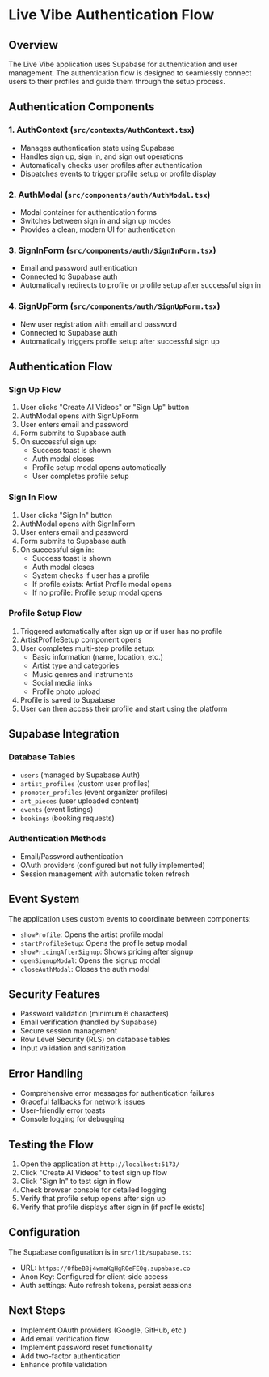 # Live Vibe Authentication Flow

## Overview
The Live Vibe application uses Supabase for authentication and user management. The authentication flow is designed to seamlessly connect users to their profiles and guide them through the setup process.

## Authentication Components

### 1. AuthContext (`src/contexts/AuthContext.tsx`)
- Manages authentication state using Supabase
- Handles sign up, sign in, and sign out operations
- Automatically checks user profiles after authentication
- Dispatches events to trigger profile setup or profile display

### 2. AuthModal (`src/components/auth/AuthModal.tsx`)
- Modal container for authentication forms
- Switches between sign in and sign up modes
- Provides a clean, modern UI for authentication

### 3. SignInForm (`src/components/auth/SignInForm.tsx`)
- Email and password authentication
- Connected to Supabase auth
- Automatically redirects to profile or profile setup after successful sign in

### 4. SignUpForm (`src/components/auth/SignUpForm.tsx`)
- New user registration with email and password
- Connected to Supabase auth
- Automatically triggers profile setup after successful sign up

## Authentication Flow

### Sign Up Flow
1. User clicks "Create AI Videos" or "Sign Up" button
2. AuthModal opens with SignUpForm
3. User enters email and password
4. Form submits to Supabase auth
5. On successful sign up:
   - Success toast is shown
   - Auth modal closes
   - Profile setup modal opens automatically
   - User completes profile setup

### Sign In Flow
1. User clicks "Sign In" button
2. AuthModal opens with SignInForm
3. User enters email and password
4. Form submits to Supabase auth
5. On successful sign in:
   - Success toast is shown
   - Auth modal closes
   - System checks if user has a profile
   - If profile exists: Artist Profile modal opens
   - If no profile: Profile setup modal opens

### Profile Setup Flow
1. Triggered automatically after sign up or if user has no profile
2. ArtistProfileSetup component opens
3. User completes multi-step profile setup:
   - Basic information (name, location, etc.)
   - Artist type and categories
   - Music genres and instruments
   - Social media links
   - Profile photo upload
4. Profile is saved to Supabase
5. User can then access their profile and start using the platform

## Supabase Integration

### Database Tables
- `users` (managed by Supabase Auth)
- `artist_profiles` (custom user profiles)
- `promoter_profiles` (event organizer profiles)
- `art_pieces` (user uploaded content)
- `events` (event listings)
- `bookings` (booking requests)

### Authentication Methods
- Email/Password authentication
- OAuth providers (configured but not fully implemented)
- Session management with automatic token refresh

## Event System
The application uses custom events to coordinate between components:

- `showProfile`: Opens the artist profile modal
- `startProfileSetup`: Opens the profile setup modal
- `showPricingAfterSignup`: Shows pricing after signup
- `openSignupModal`: Opens the signup modal
- `closeAuthModal`: Closes the auth modal

## Security Features
- Password validation (minimum 6 characters)
- Email verification (handled by Supabase)
- Secure session management
- Row Level Security (RLS) on database tables
- Input validation and sanitization

## Error Handling
- Comprehensive error messages for authentication failures
- Graceful fallbacks for network issues
- User-friendly error toasts
- Console logging for debugging

## Testing the Flow
1. Open the application at `http://localhost:5173/`
2. Click "Create AI Videos" to test sign up flow
3. Click "Sign In" to test sign in flow
4. Check browser console for detailed logging
5. Verify that profile setup opens after sign up
6. Verify that profile displays after sign in (if profile exists)

## Configuration
The Supabase configuration is in `src/lib/supabase.ts`:
- URL: `https://0fbeB8j4wmaKgHgR0eFE0g.supabase.co`
- Anon Key: Configured for client-side access
- Auth settings: Auto refresh tokens, persist sessions

## Next Steps
- Implement OAuth providers (Google, GitHub, etc.)
- Add email verification flow
- Implement password reset functionality
- Add two-factor authentication
- Enhance profile validation 